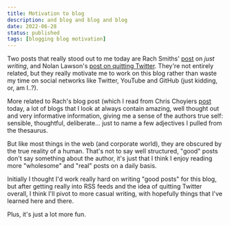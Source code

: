 ```yaml
---
title: Motivation to blog
description: and blog and blog and blog
date: 2022-06-28
status: published
tags: [blogging blog motivation]
---
```


Two posts that really stood out to me today are Rach Smiths' [post](https://rachsmith.com/fuck-it/) on _just writing_,
and Nolan Lawson's [post on quitting Twitter](https://nolanlawson.com/2022/02/02/five-years-of-quitting-twitter/). They're not entirely related,
but they really motivate me to work on this blog rather than waste my time on social
networks like Twitter, YouTube and GitHub (just kidding, or, am I..?).

More related to Rach's blog post (which I read from Chris Choyiers [post](https://chriscoyier.net/2022/06/27/there-is-no-bar/) today, a lot of blogs that I look at always contain amazing, well thought out and very
informative information, giving me a sense of the authors true self: sensible, thoughtful, deliberate...
just to name a few adjectives I pulled from the thesaurus.

But like most things in the web (and corporate world), they are obscured by the
true reality of a human. That's not to say well structured, "good" posts don't say
something about the author, it's just that I think I enjoy reading more "wholesome"
and "real" posts on a daily basis.

Initially I thought I'd work really hard on writing "good posts" for this blog,
but after getting really into RSS feeds and the idea of quitting Twitter overall,
I think I'll pivot to more casual writing, with hopefully things that I've learned
here and there.

Plus, it's just a lot more fun.
